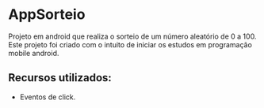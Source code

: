 # AppSorteio
Projeto em android que realiza o sorteio de um número aleatório de 0 a 100.
Este projeto foi criado com o intuito de iniciar os estudos em programação mobile android.

## Recursos utilizados:
- Eventos de click.